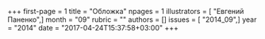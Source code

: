 +++
first-page = 1
title = "Обложка"
npages = 1
illustrators = [ "Евгений Паненко",]
month = "09"
rubric = ""
authors = []
issues = [ "2014_09",]
year = "2014"
date = "2017-04-24T15:37:58+03:00"
+++
